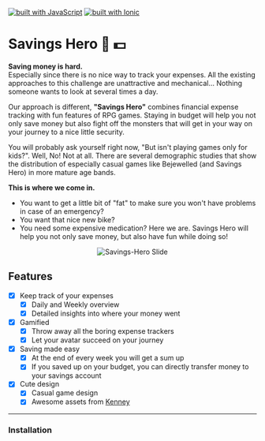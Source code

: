 [![built with JavaScript](https://img.shields.io/badge/built%20with-JavaScript-yellow.svg)](https://www.javascript.com)
[![built with Ionic](https://img.shields.io/badge/built%20with-Ionic-blue.svg)](https://ionicframework.com)
# Savings Hero :muscle: :dollar:

**Saving money is hard.**   
Especially since there is no nice way to track your expenses. All the existing approaches to this challenge are unattractive and mechanical... Nothing someone wants to look at several times a day.

Our approach is different, **"Savings Hero"** combines financial expense tracking with fun features of RPG games. 
Staying in budget will help you not only save money but also fight off the monsters that will get in your way on your journey to a nice little security. 

You will probably ask yourself right now, "But isn't playing games only for kids?". 
Well, No! Not at all. There are several demographic studies that show the distribution of especially casual games like Bejewelled (and Savings Hero) in more mature age bands. 

**This is where we come in.**
- You want to get a little bit of "fat" to make sure you won't have problems in case of an emergency? 
- You want that nice new bike? 
- You need some expensive medication? Here we are. Savings Hero will help you not only save money, but also have fun while doing so! 

<p align="center">
  <img src="https://raw.githubusercontent.com/paulsonnentag/savings-hero/master/src/assets/adv/slide1.png" align="center" alt="Savings-Hero Slide"/>
</p>

## Features

- [x] Keep track of your expenses
    - [x] Daily and Weekly overview
    - [x] Detailed insights into where your money went
- [x] Gamified
    - [x] Throw away all the boring expense trackers
    - [x] Let your avatar succeed on your journey
- [x] Saving made easy
    - [x] At the end of every week you will get a sum up
    - [x] If you saved up on your budget, you can directly transfer money to your savings account
- [x] Cute design
    - [x] Casual game design
    - [x] Awesome assets from [Kenney](http://kenney.nl)

---

### Installation

```bash

```
